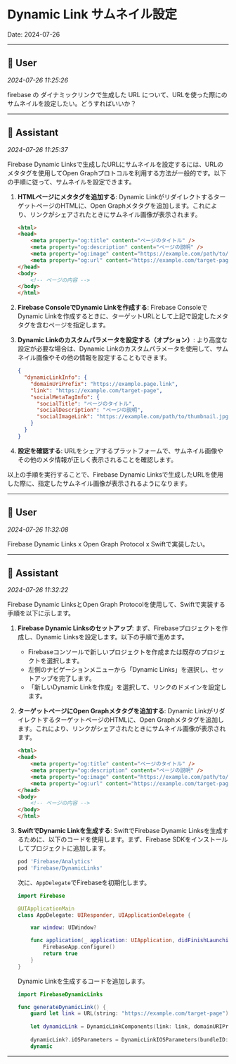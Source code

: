 # Dynamic Link サムネイル設定

Date: 2024-07-26

---

## 👤 User
*2024-07-26 11:25:26*

firebase の ダイナミックリンクで生成した URL について、URLを使った際にのサムネイルを設定したい。どうすればいいか？

---

## 🤖 Assistant
*2024-07-26 11:25:37*

Firebase Dynamic Linksで生成したURLにサムネイルを設定するには、URLのメタタグを使用してOpen Graphプロトコルを利用する方法が一般的です。以下の手順に従って、サムネイルを設定できます。

1. **HTMLページにメタタグを追加する**:
   Dynamic LinkがリダイレクトするターゲットページのHTMLに、Open Graphメタタグを追加します。これにより、リンクがシェアされたときにサムネイル画像が表示されます。

   ```html
   <html>
   <head>
       <meta property="og:title" content="ページのタイトル" />
       <meta property="og:description" content="ページの説明" />
       <meta property="og:image" content="https://example.com/path/to/thumbnail.jpg" />
       <meta property="og:url" content="https://example.com/target-page" />
   </head>
   <body>
       <!-- ページの内容 -->
   </body>
   </html>
   ```

2. **Firebase ConsoleでDynamic Linkを作成する**:
   Firebase ConsoleでDynamic Linkを作成するときに、ターゲットURLとして上記で設定したメタタグを含むページを指定します。

3. **Dynamic Linkのカスタムパラメータを設定する（オプション）**:
   より高度な設定が必要な場合は、Dynamic Linkのカスタムパラメータを使用して、サムネイル画像やその他の情報を設定することもできます。

   ```json
   {
     "dynamicLinkInfo": {
       "domainUriPrefix": "https://example.page.link",
       "link": "https://example.com/target-page",
       "socialMetaTagInfo": {
         "socialTitle": "ページのタイトル",
         "socialDescription": "ページの説明",
         "socialImageLink": "https://example.com/path/to/thumbnail.jpg"
       }
     }
   }
   ```

4. **設定を確認する**:
   URLをシェアするプラットフォームで、サムネイル画像やその他のメタ情報が正しく表示されることを確認します。

以上の手順を実行することで、Firebase Dynamic Linksで生成したURLを使用した際に、指定したサムネイル画像が表示されるようになります。

---

## 👤 User
*2024-07-26 11:32:08*

Firebase Dynamic Links x Open Graph Protocol x Swiftで実装したい。

---

## 🤖 Assistant
*2024-07-26 11:32:22*

Firebase Dynamic LinksとOpen Graph Protocolを使用して、Swiftで実装する手順を以下に示します。

1. **Firebase Dynamic Linksのセットアップ**:
   まず、Firebaseプロジェクトを作成し、Dynamic Linksを設定します。以下の手順で進めます。

   - Firebaseコンソールで新しいプロジェクトを作成または既存のプロジェクトを選択します。
   - 左側のナビゲーションメニューから「Dynamic Links」を選択し、セットアップを完了します。
   - 「新しいDynamic Linkを作成」を選択して、リンクのドメインを設定します。

2. **ターゲットページにOpen Graphメタタグを追加する**:
   Dynamic LinkがリダイレクトするターゲットページのHTMLに、Open Graphメタタグを追加します。これにより、リンクがシェアされたときにサムネイル画像が表示されます。

   ```html
   <html>
   <head>
       <meta property="og:title" content="ページのタイトル" />
       <meta property="og:description" content="ページの説明" />
       <meta property="og:image" content="https://example.com/path/to/thumbnail.jpg" />
       <meta property="og:url" content="https://example.com/target-page" />
   </head>
   <body>
       <!-- ページの内容 -->
   </body>
   </html>
   ```

3. **SwiftでDynamic Linkを生成する**:
   SwiftでFirebase Dynamic Linksを生成するために、以下のコードを使用します。まず、Firebase SDKをインストールしてプロジェクトに追加します。

   ```bash
   pod 'Firebase/Analytics'
   pod 'Firebase/DynamicLinks'
   ```

   次に、`AppDelegate`でFirebaseを初期化します。

   ```swift
   import Firebase

   @UIApplicationMain
   class AppDelegate: UIResponder, UIApplicationDelegate {

       var window: UIWindow?

       func application(_ application: UIApplication, didFinishLaunchingWithOptions launchOptions: [UIApplication.LaunchOptionsKey: Any]?) -> Bool {
           FirebaseApp.configure()
           return true
       }
   }
   ```

   Dynamic Linkを生成するコードを追加します。

   ```swift
   import FirebaseDynamicLinks

   func generateDynamicLink() {
       guard let link = URL(string: "https://example.com/target-page") else { return }
       
       let dynamicLink = DynamicLinkComponents(link: link, domainURIPrefix: "https://example.page.link")
       
       dynamicLink?.iOSParameters = DynamicLinkIOSParameters(bundleID: Bundle.main.bundleIdentifier!)
       dynamic

---
